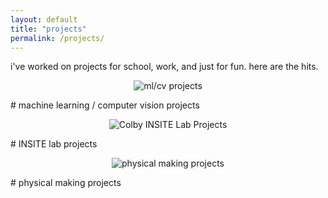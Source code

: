 ```yaml
---
layout: default
title: "projects"
permalink: /projects/
---
```


i've worked on projects for school, work, and just for fun. here are the hits.


<p align="center">
  <img src="../assets/ml-cv-projects.png" alt="ml/cv projects"/>
</p>
# machine learning / computer vision projects



<p align="center">
  <img src="../assets/insite-logo.png" alt="Colby INSITE Lab Projects"/>
</p>
#    INSITE lab projects


<p align="center">
  <img src="../assets/maker-projects.png" alt="physical making projects"/>
</p>
#  physical making projects
